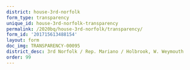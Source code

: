 ```yaml
---
district: house-3rd-norfolk
form_type: transparency
unique_id: house-3rd-norfolk-transparency
permalink: /2020bq/house-3rd-norfolk/transparency/
form_id: '201715613488154'
layout: form
doc_img: TRANSPARENCY-00095
district_desc: 3rd Norfolk / Rep. Mariano / Holbrook, W. Weymouth
order: 99
---
```

